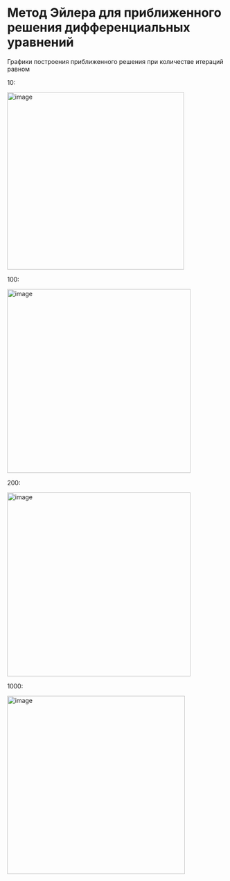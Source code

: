 # Метод Эйлера для приближенного решения дифференциальных уравнений 

Графики построения приближенного решения при количестве итераций равном

10:

<img width="408" alt="image" src="https://user-images.githubusercontent.com/47459550/171496330-8b6ad9bf-a6a2-4647-a870-48333a3ddbc6.png">

100:

<img width="423" alt="image" src="https://user-images.githubusercontent.com/47459550/171496361-0de213ca-7db7-4a21-a6e8-e375a366d5d5.png">

200:

<img width="423" alt="image" src="https://user-images.githubusercontent.com/47459550/171496379-99a892e2-2738-4282-b819-a075ba5dff25.png">

1000:

<img width="410" alt="image" src="https://user-images.githubusercontent.com/47459550/171496393-a1c59e0f-7593-4fea-abb3-c0fd6b08530e.png">
